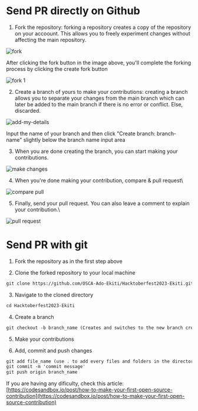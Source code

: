 # Send PR directly on Github

1. Fork the repository: forking a repository creates a copy of the repository on your accoount. This allows you to freely experiment changes without affecting the main repository.

![fork](https://github.com/praistarr/Hacktoberfest2023-Ekiti-DSN/assets/53593233/9f09425a-f873-4263-a0e5-160884d63d7a)

After clicking the fork button in the image above, you'll complete the forking process by clicking the create fork button

![fork 1](https://github.com/OSCA-Ado-Ekiti/Hacktoberfest2023-Ekiti-DSN/assets/53593233/241c5e54-3fa3-4a86-8ef1-507ff981214e)


2. Create a branch of yours to make your contributions: creating a branch allows you to separate your changes from the main branch which can later be added to the main branch if there is no error or conflict. Else, discarded.

![add-my-details](https://github.com/OSCA-Ado-Ekiti/Hacktoberfest2023-Ekiti-DSN/assets/53593233/fe69ade7-1142-4943-a805-239df52bc849)


Input the name of your branch and then click "Create branch: branch-name" slightly below the branch name input area

3. When you are done creating the branch, you can start making your contributions.

![make changes](https://github.com/OSCA-Ado-Ekiti/Hacktoberfest2023-Ekiti-DSN/assets/53593233/dbb719cb-6e2c-4882-8255-be67806be2e7)


4. When you're done making your contribution, compare & pull request\
   
![compare pull](https://github.com/OSCA-Ado-Ekiti/Hacktoberfest2023-Ekiti-DSN/assets/53593233/08027eb6-c3ef-49a7-83b2-c5b3c8440190)


5. Finally, send your pull request.
   You can also leave a comment to explain your contribution.\
   
![pull request](https://github.com/OSCA-Ado-Ekiti/Hacktoberfest2023-Ekiti-DSN/assets/53593233/ea73dc5c-9730-4d5f-a116-b64002f5f5df)


# Send PR with git

1. Fork the repository as in the first step above

2. Clone the forked repository to your local machine

```markdown
git clone https://github.com/OSCA-Ado-Ekiti/Hacktoberfest2023-Ekiti.git
```

3. Navigate to the cloned directory

```markdown
cd Hacktoberfest2023-Ekiti
```

4. Create a branch

```markdown
git checkout -b branch_name (Creates and switches to the new branch created)
```

5. Make your contributions

6. Add, commit and push changes

```markdown
git add file_name (use . to add every files and folders in the directory)
git commit -m 'commit message'
git push origin branch_name
```

If you are having any dificulty, check this article: [https://codesandbox.io/post/how-to-make-your-first-open-source-contribution](https://codesandbox.io/post/how-to-make-your-first-open-source-contribution)
